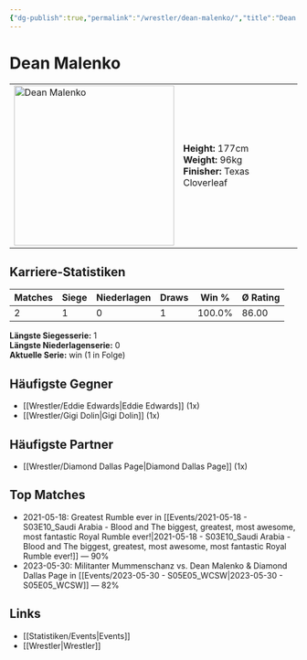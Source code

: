 ```yaml
---
{"dg-publish":true,"permalink":"/wrestler/dean-malenko/","title":"Dean Malenko","tags":["wrestler"],"noteIcon":""}
---
```



# Dean Malenko

<table>
        <tr>
        <td><img src="https://github.com/CptSpaulding1980/choke-slam-wrestling/releases/download/images/Dean_Malenko.png" width="280" alt="Dean Malenko"></td>
        <td>
        <b>Height:</b> 177cm<br>
        <b>Weight:</b> 96kg<br>
        <b>Finisher:</b> Texas Cloverleaf<br>
        </td>
        </tr>
        </table>
        
## Karriere-Statistiken

| Matches | Siege | Niederlagen | Draws | Win % | Ø Rating |
|---------|-------|-------------|-------|-------|-----------|
| 2 | 1 | 0 | 1 | 100.0% | 86.00 |

**Längste Siegesserie:** 1<br>**Längste Niederlagenserie:** 0<br>**Aktuelle Serie:** win (1 in Folge)


## Häufigste Gegner
- [[Wrestler/Eddie Edwards\|Eddie Edwards]] (1x)
- [[Wrestler/Gigi Dolin\|Gigi Dolin]] (1x)

## Häufigste Partner
- [[Wrestler/Diamond Dallas Page\|Diamond Dallas Page]] (1x)

## Top Matches
- 2021-05-18: Greatest Rumble ever in [[Events/2021-05-18 - S03E10_Saudi Arabia - Blood and The biggest, greatest, most awesome, most fantastic Royal Rumble ever!\|2021-05-18 - S03E10_Saudi Arabia - Blood and The biggest, greatest, most awesome, most fantastic Royal Rumble ever!]] — 90%
- 2023-05-30: Militanter Mummenschanz vs. Dean Malenko & Diamond Dallas Page in [[Events/2023-05-30 - S05E05_WCSW\|2023-05-30 - S05E05_WCSW]] — 82%

## Links
- [[Statistiken/Events\|Events]]
- [[Wrestler\|Wrestler]]

